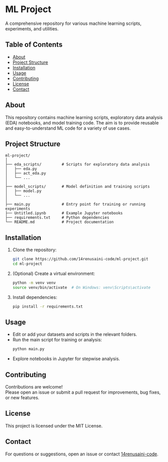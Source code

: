 # ML Project

A comprehensive repository for various machine learning scripts, experiments, and utilities.

## Table of Contents

- [About](#about)
- [Project Structure](#project-structure)
- [Installation](#installation)
- [Usage](#usage)
- [Contributing](#contributing)
- [License](#license)
- [Contact](#contact)

## About

This repository contains machine learning scripts, exploratory data analysis (EDA) notebooks, and model training code. The aim is to provide reusable and easy-to-understand ML code for a variety of use cases.

## Project Structure

```
ml-project/
│
├── eda_scripts/         # Scripts for exploratory data analysis
│   ├── eda.py
│   ├── act_eda.py
│   └── ...
│
├── model_scripts/       # Model definition and training scripts
│   ├── model.py
│   └── ...
│
├── main.py              # Entry point for training or running experiments
├── Untitled.ipynb       # Example Jupyter notebooks
├── requirements.txt     # Python dependencies
└── README.md            # Project documentation
```

## Installation

1. Clone the repository:
   ```sh
   git clone https://github.com/14renusaini-code/ml-project.git
   cd ml-project
   ```
2. (Optional) Create a virtual environment:
   ```sh
   python -m venv venv
   source venv/bin/activate  # On Windows: venv\Scripts\activate
   ```
3. Install dependencies:
   ```sh
   pip install -r requirements.txt
   ```

## Usage

- Edit or add your datasets and scripts in the relevant folders.
- Run the main script for training or analysis:
  ```sh
  python main.py
  ```
- Explore notebooks in Jupyter for stepwise analysis.

## Contributing

Contributions are welcome!  
Please open an issue or submit a pull request for improvements, bug fixes, or new features.

## License

This project is licensed under the MIT License.

## Contact

For questions or suggestions, open an issue or contact [14renusaini-code](https://github.com/14renusaini-code).
